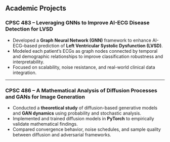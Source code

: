 ##  Academic Projects

### CPSC 483 – Leveraging GNNs to Improve AI-ECG Disease Detection for LVSD
- Developed a **Graph Neural Network (GNN)** framework to enhance AI-ECG–based prediction of **Left Ventricular Systolic Dysfunction (LVSD)**.  
- Modeled each patient’s ECGs as graph nodes connected by temporal and demographic relationships to improve classification robustness and interpretability.  
- Focused on scalability, noise resistance, and real-world clinical data integration.

---

### CPSC 486 – A Mathematical Analysis of Diffusion Processes and GANs for Image Generation
- Conducted a **theoretical study** of diffusion-based generative models and **GAN dynamics** using probability and stochastic analysis.  
- Implemented and trained diffusion models in **PyTorch** to empirically validate mathematical findings.  
- Compared convergence behavior, noise schedules, and sample quality between diffusion and adversarial frameworks.
